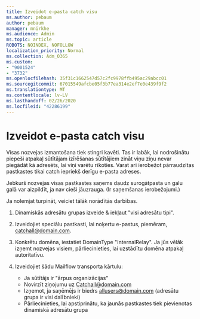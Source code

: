 ```yaml
---
title: Izveidot e-pasta catch visu
ms.author: pebaum
author: pebaum
manager: mnirkhe
ms.audience: Admin
ms.topic: article
ROBOTS: NOINDEX, NOFOLLOW
localization_priority: Normal
ms.collection: Adm_O365
ms.custom:
- "9001524"
- "3732"
ms.openlocfilehash: 35f31c1662547d57c2fc9978ffb495ac29abcc01
ms.sourcegitcommit: 67015549afcbe05f3b77ea314e2ef7e0e439f9f2
ms.translationtype: MT
ms.contentlocale: lv-LV
ms.lasthandoff: 02/26/2020
ms.locfileid: "42286199"
---
```

# <a name="create-an-email-catch-all"></a>Izveidot e-pasta catch visu

Visas nozvejas izmantošana tiek stingri kavēti. Tas ir labāk, lai nodrošinātu piepeši atpakaļ sūtītājam izīrēšanas sūtītājiem zināt viņu ziņu nevar piegādāt kā adresēts, lai viņi varētu rīkoties. Varat arī ierobežot pārraudzītas pastkastes tikai catch iepriekš derīgu e-pasta adreses. 

Jebkurš nozvejas visas pastkastes saņems daudz surogātpasta un galu galā var aizpildīt, ja nav cieši jāuzrauga. (Ir saņemšanas ierobežojumi.) 

Ja nolemjat turpināt, veiciet tālāk norādītās darbības.

1. Dinamiskās adresātu grupas izveide & iekļaut "visi adresātu tipi".

2. Izveidojiet speciālu pastkasti, lai noķertu e-pastus, piemēram, catchall@domain.com.

3. Konkrētu domēna, iestatiet DomainType "InternalRelay". Ja jūs vēlāk izņemt nozvejas visiem, pārliecinieties, lai uzstādītu domēna atpakaļ autoritatīvu.

4. Izveidojiet šādu Mailflow transporta kārtulu:

    - Ja sūtītājs ir "ārpus organizācijas"
    - Novirzīt ziņojumu uz Catchall@domain.com
    - Izņemot, ja saņēmējs ir biedrs allusers@domain.com (adresātu grupa ir visi dalībnieki)
    - Pārliecinieties, lai apstiprinātu, ka jaunās pastkastes tiek pievienotas dinamiskā adresātu grupa
